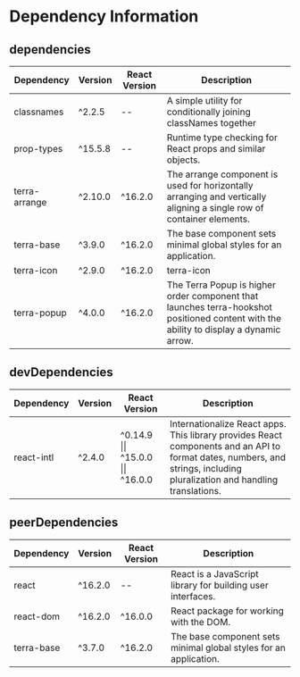 # Dependency Information

## dependencies
| Dependency | Version | React Version | Description |
|-|-|-|-|
| classnames | ^2.2.5 | -- | A simple utility for conditionally joining classNames together |
| prop-types | ^15.5.8 | -- | Runtime type checking for React props and similar objects. |
| terra-arrange | ^2.10.0 | ^16.2.0 | The arrange component is used for horizontally arranging and vertically aligning a single row of container elements. |
| terra-base | ^3.9.0 | ^16.2.0 | The base component sets minimal global styles for an application. |
| terra-icon | ^2.9.0 | ^16.2.0 | terra-icon |
| terra-popup | ^4.0.0 | ^16.2.0 | The Terra Popup is higher order component that launches terra-hookshot positioned content with the ability to display a dynamic arrow. |

## devDependencies
| Dependency | Version | React Version | Description |
|-|-|-|-|
| react-intl | ^2.4.0 | ^0.14.9 \|\| ^15.0.0 \|\| ^16.0.0 | Internationalize React apps. This library provides React components and an API to format dates, numbers, and strings, including pluralization and handling translations. |

## peerDependencies
| Dependency | Version | React Version | Description |
|-|-|-|-|
| react | ^16.2.0 | -- | React is a JavaScript library for building user interfaces. |
| react-dom | ^16.2.0 | ^16.0.0 | React package for working with the DOM. |
| terra-base | ^3.7.0 | ^16.2.0 | The base component sets minimal global styles for an application. |
